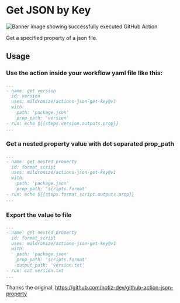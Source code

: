 
# Get JSON by Key

![Banner image showing successfully executed GitHub Action](banner.png)

Get a specified property of a json file.

## Usage

### Use the action inside your workflow yaml file like this:

```yaml
...
- name: get version
  id: version
  uses: mildronize/actions-json-get-key@v1
  with: 
    path: 'package.json'
    prop_path: 'version'
- run: echo ${{steps.version.outputs.prop}} 
...

```


### Get a nested property value with dot separated prop_path 

```yaml
...
- name: get nested property
  id: format_script
  uses: mildronize/actions-json-get-key@v1
  with: 
    path: 'package.json'
    prop_path: 'scripts.format'
- run: echo ${{steps.format_script.outputs.prop}} 
...

```

### Export the value to file

```yaml
...
- name: get nested property
  id: format_script
  uses: mildronize/actions-json-get-key@v1
  with: 
    path: 'package.json'
    prop_path: 'scripts.format'
    output_path: 'version.txt'
- run: cat version.txt
...

```

Thanks the original: https://github.com/notiz-dev/github-action-json-property
